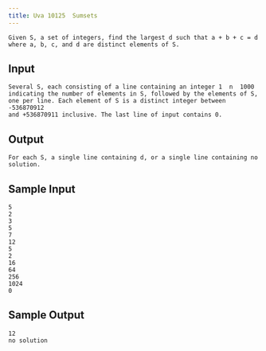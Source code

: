 ```yaml
---
title: Uva 10125  Sumsets
---
```



```
Given S, a set of integers, find the largest d such that a + b + c = d
where a, b, c, and d are distinct elements of S.
```

## Input

```
Several S, each consisting of a line containing an integer 1  n  1000
indicating the number of elements in S, followed by the elements of S,
one per line. Each element of S is a distinct integer between -536870912
and +536870911 inclusive. The last line of input contains 0.

```

## Output

```
For each S, a single line containing d, or a single line containing no solution.

```

## Sample Input

```
5
2
3
5
7
12
5
2
16
64
256
1024
0

```

## Sample Output

```
12
no solution
```
